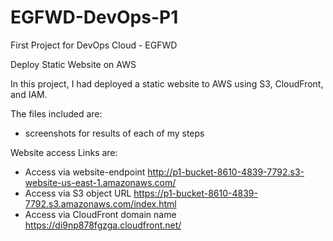 # EGFWD-DevOps-P1
First Project for DevOps Cloud - EGFWD

Deploy Static Website on AWS

In this project, I had deployed a static website to AWS using S3, CloudFront, and IAM.

The files included are: 
- screenshots for results of each of my steps

Website access Links are:
- Access via website-endpoint
http://p1-bucket-8610-4839-7792.s3-website-us-east-1.amazonaws.com/
- Access via S3 object URL
https://p1-bucket-8610-4839-7792.s3.amazonaws.com/index.html
- Access via CloudFront domain name
https://di9np878fgzga.cloudfront.net/
